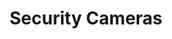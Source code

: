 ---
title: "Security Cameras" 
layout: page
icon: "svg/cctv"
heroImage: './src/assets/images/pexels-kelly-3845529.png'
heroImageAlt: 'Residential Neighborhood'
prose: true
gallery: true
service: "security cameras"
---